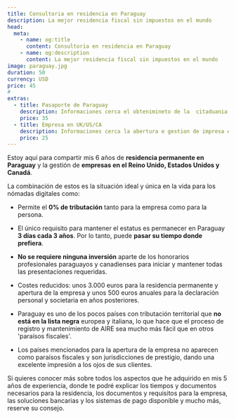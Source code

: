 ```yaml
---
title: Consultoria en residencia en Paraguay
description: La mejor residencia fiscal sin impuestos en el mundo
head:
  meta:
    - name: og:title
      content: Consultoria en residencia en Paraguay
    - name: og:description
      content: La mejor residencia fiscal sin impuestos en el mundo
image: paraguay.jpg
duration: 50
currency: USD
price: 45
# 
extras:
  - title: Pasaporte de Paraguay
    description: Informaciones cerca el obtenimineto de la  citaduania paraguaya
    price: 35
  - title: Empresa en UK/US/CA
    description: Informaciones cerca la abertura e gestion de impresa en Reino Unido, Estados Unidos y Canada for facturar a nivel mundial con residencia en Paraguay
    price: 25
---
```

Estoy aquí para compartir mis 6 años de **residencia permanente en Paraguay** y la gestión de **empresas en el Reino Unido, Estados Unidos y Canadá**.

La combinación de estos es la situación ideal y única en la vida para los nómadas digitales como:

- Permite el **0% de tributación** tanto para la empresa como para la persona.

- El único requisito para mantener el estatus es permanecer en Paraguay **3 días cada 3 años**. Por lo tanto, puede **pasar su tiempo donde prefiera**.

- **No se requiere ninguna inversión** aparte de los honorarios profesionales paraguayos y canadienses para iniciar y mantener todas las presentaciones requeridas.

- Costes reducidos: unos 3.000 euros para la residencia permanente y apertura de la empresa y unos 500 euros anuales para la declaración personal y societaria en años posteriores.

- Paraguay es uno de los pocos países con tributación territorial que **no está en la lista negra** europea y italiana, lo que hace que el proceso de registro y mantenimiento de AIRE sea mucho más fácil que en otros 'paraísos fiscales'.

- Los países mencionados para la apertura de la empresa no aparecen como paraísos fiscales y son jurisdicciones de prestigio, dando una excelente impresión a los ojos de sus clientes.

Si quieres conocer más sobre todos los aspectos que he adquirido en mis 5 años de experiencia, donde te podré explicar los tiempos y documentos necesarios para la residencia, los documentos y requisitos para la empresa, las soluciones bancarias y los sistemas de pago disponible y mucho más, reserve su consejo.